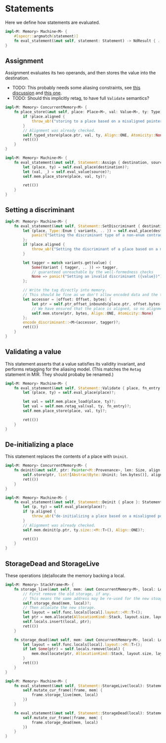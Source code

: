 
# Statements

Here we define how statements are evaluated.

```rust
impl<M: Memory> Machine<M> {
    #[specr::argmatch(statement)]
    fn eval_statement(&mut self, statement: Statement) -> NdResult { .. }
}
```

## Assignment

Assignment evaluates its two operands, and then stores the value into the destination.

- TODO: This probably needs some aliasing constraints, see [this discussion](https://github.com/rust-lang/rust/issues/68364)
  and [this one](https://github.com/rust-lang/unsafe-code-guidelines/issues/417).
- TODO: Should this implicitly retag, to have full `Validate` semantics?

```rust
impl<M: Memory> ConcurrentMemory<M> {
    fn place_store(&mut self, place: Place<M>, val: Value<M>, ty: Type) -> Result {
        if !place.aligned {
            throw_ub!("storing to a place based on a misaligned pointer");
        }
        // Alignment was already checked.
        self.typed_store(place.ptr, val, ty, Align::ONE, Atomicity::None)?;
        ret(())
    }
}

impl<M: Memory> Machine<M> {
    fn eval_statement(&mut self, Statement::Assign { destination, source }: Statement) -> NdResult {
        let (place, ty) = self.eval_place(destination)?;
        let (val, _) = self.eval_value(source)?;
        self.mem.place_store(place, val, ty)?;

        ret(())
    }
}
```

## Setting a discriminant

```rust
impl<M: Memory> Machine<M> {
    fn eval_statement(&mut self, Statement::SetDiscriminant { destination, value }: Statement) -> NdResult {
        let (place, Type::Enum { variants, .. }) = self.eval_place(destination)? else {
            panic!("Setting the discriminant type of a non-enum contradicts well-formedness.");
        };
        if !place.aligned {
            throw_ub!("Setting the discriminant of a place based on a misaligned pointer");
        }

        let tagger = match variants.get(value) {
            Some(Variant { tagger, .. }) => tagger,
            // guaranteed unreachable by the well-formedness checks
            None => panic!("Setting an invalid discriminant ({value})"),
        };

        // Write the tag directly into memory.
        // This should be fine as we don't allow encoded data and the tag to overlap for valid enum variants.
        let accessor = |offset: Offset, bytes| {
            let ptr = self.ptr_offset_inbounds(place.ptr, offset.bytes())?;
            // We have ensured that the place is aligned, so no alignment requirement here
            self.mem.store(ptr, bytes, Align::ONE, Atomicity::None)
        };
        encode_discriminant::<M>(accessor, tagger)?;
        ret(())
    }
}
```

## Validating a value

This statement asserts that a value satisfies its validity invariant, and performs retagging for the aliasing model.
(This matches the `Retag` statement in MIR. They should probaby be renamed.)

```rust
impl<M: Memory> Machine<M> {
    fn eval_statement(&mut self, Statement::Validate { place, fn_entry }: Statement) -> NdResult {
        let (place, ty) = self.eval_place(place)?;

        let val = self.mem.place_load(place, ty)?;
        let val = self.mem.retag_val(val, ty, fn_entry)?;
        self.mem.place_store(place, val, ty)?;

        ret(())
    }
}
```

## De-initializing a place

This statement replaces the contents of a place with `Uninit`.

```rust
impl<M: Memory> ConcurrentMemory<M> {
    fn deinit(&mut self, ptr: Pointer<M::Provenance>, len: Size, align: Align) -> Result {
        self.store(ptr, list![AbstractByte::Uninit; len.bytes()], align, Atomicity::None)?;
        ret(())
    }
}

impl<M: Memory> Machine<M> {
    fn eval_statement(&mut self, Statement::Deinit { place }: Statement) -> NdResult {
        let (p, ty) = self.eval_place(place)?;
        if !p.aligned {
            throw_ub!("de-initializing a place based on a misaligned pointer");
        }
        // Alignment was already checked.
        self.mem.deinit(p.ptr, ty.size::<M::T>(), Align::ONE)?;

        ret(())
    }
}
```

## StorageDead and StorageLive

These operations (de)allocate the memory backing a local.

```rust
impl<M: Memory> StackFrame<M> {
    fn storage_live(&mut self, mem: &mut ConcurrentMemory<M>, local: LocalName) -> NdResult {
        // First remove the old storage, if any.
        // This means the same address may be re-used for the new stoage.
        self.storage_dead(mem, local)?;
        // Then allocate the new storage.
        let layout = self.func.locals[local].layout::<M::T>();
        let ptr = mem.allocate(AllocationKind::Stack, layout.size, layout.align)?;
        self.locals.insert(local, ptr);
        ret(())
    }

    fn storage_dead(&mut self, mem: &mut ConcurrentMemory<M>, local: LocalName) -> NdResult {
        let layout = self.func.locals[local].layout::<M::T>();
        if let Some(ptr) = self.locals.remove(local) {
            mem.deallocate(ptr, AllocationKind::Stack, layout.size, layout.align)?;
        }
        ret(())
    }
}

impl<M: Memory> Machine<M> {
    fn eval_statement(&mut self, Statement::StorageLive(local): Statement) -> NdResult {
        self.mutate_cur_frame(|frame, mem| {
            frame.storage_live(mem, local)
        })
    }

    fn eval_statement(&mut self, Statement::StorageDead(local): Statement) -> NdResult {
        self.mutate_cur_frame(|frame, mem| {
            frame.storage_dead(mem, local)
        })
    }
}
```
